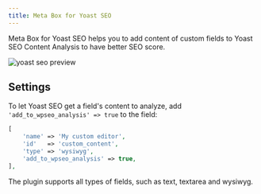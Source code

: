 ```yaml
---
title: Meta Box for Yoast SEO
---
```


Meta Box for Yoast SEO helps you to add content of custom fields to Yoast SEO Content Analysis to have better SEO score.

![yoast seo preview](https://i2.wp.com/metabox.io/wp-content/uploads/2015/08/meta-box-yoast-seo.png?w=760)

## Settings

To let Yoast SEO get a field's content to analyze, add `'add_to_wpseo_analysis' => true` to the field:

```php
[
	'name' => 'My custom editor',
	'id'   => 'custom_content',
	'type' => 'wysiwyg',
	'add_to_wpseo_analysis' => true,
],
```

The plugin supports all types of fields, such as text, textarea and wysiwyg.
